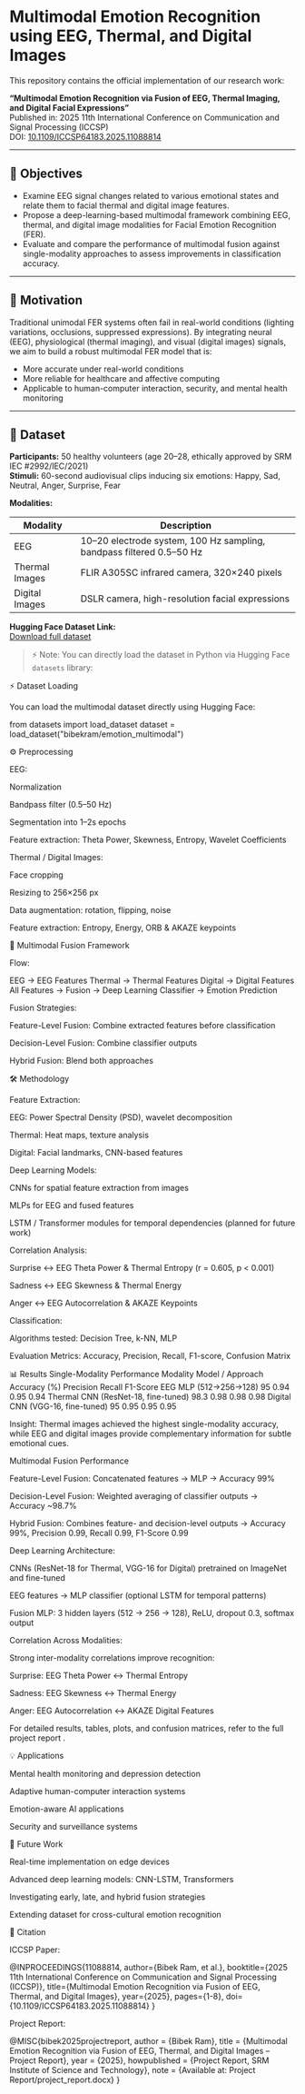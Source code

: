 # Multimodal Emotion Recognition using EEG, Thermal, and Digital Images

This repository contains the official implementation of our research work:

**“Multimodal Emotion Recognition via Fusion of EEG, Thermal Imaging, and Digital Facial Expressions”**  
Published in: 2025 11th International Conference on Communication and Signal Processing (ICCSP)  
DOI: [10.1109/ICCSP64183.2025.11088814](https://doi.org/10.1109/ICCSP64183.2025.11088814)

---

## 🎯 Objectives

- Examine EEG signal changes related to various emotional states and relate them to facial thermal and digital image features.
- Propose a deep-learning-based multimodal framework combining EEG, thermal, and digital image modalities for Facial Emotion Recognition (FER).
- Evaluate and compare the performance of multimodal fusion against single-modality approaches to assess improvements in classification accuracy.

---

## 🧠 Motivation

Traditional unimodal FER systems often fail in real-world conditions (lighting variations, occlusions, suppressed expressions). By integrating neural (EEG), physiological (thermal imaging), and visual (digital images) signals, we aim to build a robust multimodal FER model that is:

- More accurate under real-world conditions  
- More reliable for healthcare and affective computing  
- Applicable to human-computer interaction, security, and mental health monitoring  

---

## 📂 Dataset

**Participants:** 50 healthy volunteers (age 20–28, ethically approved by SRM IEC #2992/IEC/2021)  
**Stimuli:** 60-second audiovisual clips inducing six emotions: Happy, Sad, Neutral, Anger, Surprise, Fear  

**Modalities:**

| Modality | Description |
|----------|-------------|
| EEG | 10–20 electrode system, 100 Hz sampling, bandpass filtered 0.5–50 Hz |
| Thermal Images | FLIR A305SC infrared camera, 320×240 pixels |
| Digital Images | DSLR camera, high-resolution facial expressions |

**Hugging Face Dataset Link:**  
[Download full dataset](https://huggingface.co/datasets/bibekram/emotion_multimodal)  

> ⚡ Note: You can directly load the dataset in Python via Hugging Face `datasets` library:

⚡ Dataset Loading

You can load the multimodal dataset directly using Hugging Face:

from datasets import load_dataset
dataset = load_dataset("bibekram/emotion_multimodal")

⚙️ Preprocessing

EEG:

Normalization

Bandpass filter (0.5–50 Hz)

Segmentation into 1–2s epochs

Feature extraction: Theta Power, Skewness, Entropy, Wavelet Coefficients

Thermal / Digital Images:

Face cropping

Resizing to 256×256 px

Data augmentation: rotation, flipping, noise

Feature extraction: Entropy, Energy, ORB & AKAZE keypoints

🔗 Multimodal Fusion Framework

Flow:

EEG → EEG Features
Thermal → Thermal Features
Digital → Digital Features
All Features → Fusion → Deep Learning Classifier → Emotion Prediction


Fusion Strategies:

Feature-Level Fusion: Combine extracted features before classification

Decision-Level Fusion: Combine classifier outputs

Hybrid Fusion: Blend both approaches

🛠️ Methodology

Feature Extraction:

EEG: Power Spectral Density (PSD), wavelet decomposition

Thermal: Heat maps, texture analysis

Digital: Facial landmarks, CNN-based features

Deep Learning Models:

CNNs for spatial feature extraction from images

MLPs for EEG and fused features

LSTM / Transformer modules for temporal dependencies (planned for future work)

Correlation Analysis:

Surprise ↔ EEG Theta Power & Thermal Entropy (r = 0.605, p < 0.001)

Sadness ↔ EEG Skewness & Thermal Energy

Anger ↔ EEG Autocorrelation & AKAZE Keypoints

Classification:

Algorithms tested: Decision Tree, k-NN, MLP

Evaluation Metrics: Accuracy, Precision, Recall, F1-score, Confusion Matrix

📊 Results
Single-Modality Performance
Modality	Model / Approach	Accuracy (%)	Precision	Recall	F1-Score
EEG	MLP (512→256→128)	95	0.94	0.95	0.94
Thermal	CNN (ResNet-18, fine-tuned)	98.3	0.98	0.98	0.98
Digital	CNN (VGG-16, fine-tuned)	95	0.95	0.95	0.95

Insight: Thermal images achieved the highest single-modality accuracy, while EEG and digital images provide complementary information for subtle emotional cues.

Multimodal Fusion Performance

Feature-Level Fusion: Concatenated features → MLP → Accuracy 99%

Decision-Level Fusion: Weighted averaging of classifier outputs → Accuracy ~98.7%

Hybrid Fusion: Combines feature- and decision-level outputs → Accuracy 99%, Precision 0.99, Recall 0.99, F1-Score 0.99

Deep Learning Architecture:

CNNs (ResNet-18 for Thermal, VGG-16 for Digital) pretrained on ImageNet and fine-tuned

EEG features → MLP classifier (optional LSTM for temporal patterns)

Fusion MLP: 3 hidden layers (512 → 256 → 128), ReLU, dropout 0.3, softmax output

Correlation Across Modalities:

Strong inter-modality correlations improve recognition:

Surprise: EEG Theta Power ↔ Thermal Entropy

Sadness: EEG Skewness ↔ Thermal Energy

Anger: EEG Autocorrelation ↔ AKAZE Digital Features

For detailed results, tables, plots, and confusion matrices, refer to the full project report
.

💡 Applications

Mental health monitoring and depression detection

Adaptive human-computer interaction systems

Emotion-aware AI applications

Security and surveillance systems

🔮 Future Work

Real-time implementation on edge devices

Advanced deep learning models: CNN-LSTM, Transformers

Investigating early, late, and hybrid fusion strategies

Extending dataset for cross-cultural emotion recognition

📜 Citation

ICCSP Paper:

@INPROCEEDINGS{11088814,
  author={Bibek Ram, et al.},
  booktitle={2025 11th International Conference on Communication and Signal Processing (ICCSP)},
  title={Multimodal Emotion Recognition via Fusion of EEG, Thermal, and Digital Images},
  year={2025},
  pages={1-8},
  doi={10.1109/ICCSP64183.2025.11088814}
}


Project Report:

@MISC{bibek2025projectreport,
  author = {Bibek Ram},
  title = {Multimodal Emotion Recognition via Fusion of EEG, Thermal, and Digital Images – Project Report},
  year = {2025},
  howpublished = {Project Report, SRM Institute of Science and Technology},
  note = {Available at: Project Report/project_report.docx}
}

